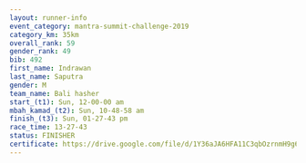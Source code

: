 ```yaml
---
layout: runner-info 
event_category: mantra-summit-challenge-2019 
category_km: 35km 
overall_rank: 59
gender_rank: 49
bib: 492
first_name: Indrawan
last_name: Saputra
gender: M
team_name: Bali hasher
start_(t1): Sun, 12-00-00 am
mbah_kamad_(t2): Sun, 10-48-58 am
finish_(t3): Sun, 01-27-43 pm
race_time: 13-27-43
status: FINISHER
certificate: https://drive.google.com/file/d/1Y36aJA6HFA11C3qbOzrnmH9g6IN-UPPL/view?usp=sharing
---
```

